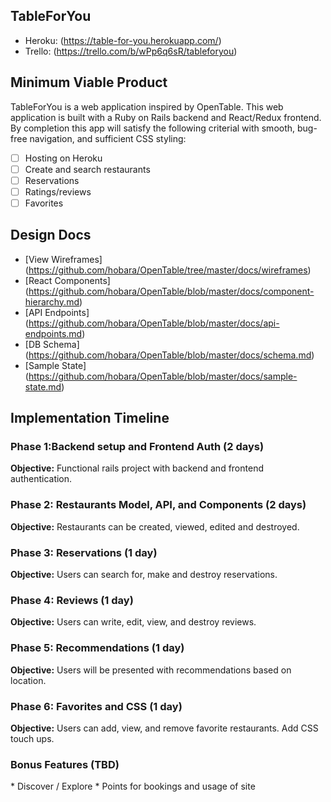 <h2>TableForYou</h2>

* Heroku: (https://table-for-you.herokuapp.com/)
* Trello: (https://trello.com/b/wPp6q6sR/tableforyou)

<h2>Minimum Viable Product</h2>

TableForYou is a web application inspired by OpenTable. This web application is built with a Ruby on Rails backend and React/Redux frontend. By completion this app will satisfy the following criterial with smooth, bug-free navigation, and sufficient CSS styling:

- [ ] Hosting on Heroku
- [ ] Create and search restaurants
- [ ] Reservations
- [ ] Ratings/reviews
- [ ] Favorites

<h2>Design Docs</h2>

* [View Wireframes] (https://github.com/hobara/OpenTable/tree/master/docs/wireframes)
* [React Components] (https://github.com/hobara/OpenTable/blob/master/docs/component-hierarchy.md)
* [API Endpoints] (https://github.com/hobara/OpenTable/blob/master/docs/api-endpoints.md)
* [DB Schema] (https://github.com/hobara/OpenTable/blob/master/docs/schema.md)
* [Sample State] (https://github.com/hobara/OpenTable/blob/master/docs/sample-state.md)

<h2>Implementation Timeline</h2>

<h3>Phase 1:Backend setup and Frontend Auth (2 days)</h3>

<b>Objective:</b> Functional rails project with backend and frontend authentication.

<h3>Phase 2: Restaurants Model, API, and Components (2 days)</h3>

<b>Objective:</b> Restaurants can be created, viewed, edited and destroyed.

<h3>Phase 3: Reservations (1 day)</h3>

<b>Objective:</b> Users can search for, make and destroy reservations.

<h3>Phase 4: Reviews (1 day)</h3>

<b>Objective:</b> Users can write, edit, view, and destroy reviews.

<h3>Phase 5: Recommendations (1 day)</h3>

<b>Objective:</b> Users will be presented with recommendations based on location.

<h3>Phase 6: Favorites and CSS (1 day)</h3>

<b>Objective:</b> Users can add, view, and remove favorite restaurants. Add CSS touch ups.


<h3>Bonus Features (TBD)</h3>
* Discover / Explore
* Points for bookings and usage of site
